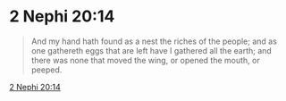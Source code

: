 # 2 Nephi 20:14

> And my hand hath found as a nest the riches of the people; and as one gathereth eggs that are left have I gathered all the earth; and there was none that moved the wing, or opened the mouth, or peeped.

[2 Nephi 20:14](https://www.churchofjesuschrist.org/study/scriptures/bofm/2-ne/20?lang=eng&id=p14#p14)


